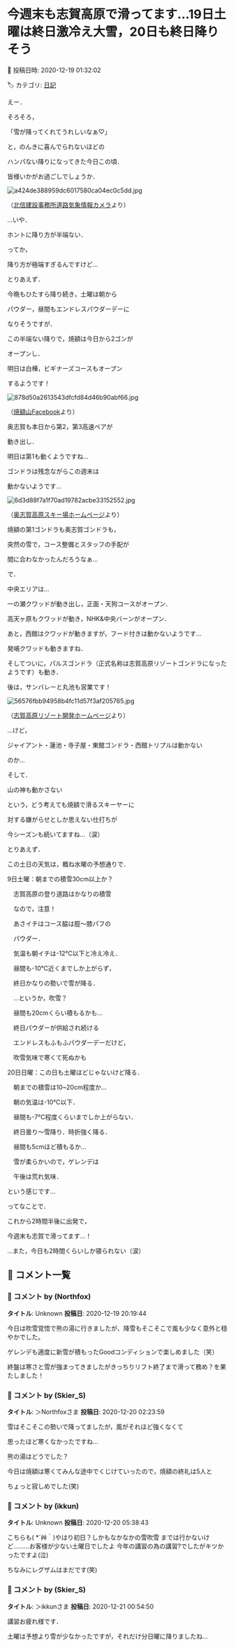 # 今週末も志賀高原で滑ってます…19日土曜は終日激冷え大雪，20日も終日降りそう

📅 投稿日時: 2020-12-19 01:32:02

🏷️ カテゴリ: [日記](cc4b5682fb7b8b144980957a978653fb0.md)

えー．


そろそろ，


「雪が降ってくれてうれしいなぁ♡」


と，のんきに喜んでられないほどの


ハンパない降りになってきた今日この頃．


皆様いかがお過ごしでしょうか．







![a424de388959dc6017580ca04ec0c5dd.jpg](images/a424de388959dc6017580ca04ec0c5dd.jpg)




（[北信建設事務所道路気象情報カメラ](http://hokushin.pref-nagano-roadcamera.jp/)より）





…いや．


ホントに降り方が半端ない．


ってか，


降り方が極端すぎるんですけど…





とりあえず．


今晩もひたすら降り続き，土曜は朝から


パウダー，昼間もエンドレスパウダーデーに


なりそうですが．





この半端ない降りで，焼額は今日から2ゴンが


オープンし．


明日は白樺，ビギナーズコースもオープン


するようです！







![878d50a2613543dfcfd84d46b90abf66.jpg](images/878d50a2613543dfcfd84d46b90abf66.jpg)




（[焼額山Facebook](https://ja-jp.facebook.com/yakebitaiyama/posts/3509055049189816?__tn__=-R)より）





奥志賀も本日から第2，第3高速ペアが


動き出し．


明日は第1も動くようですね…


ゴンドラは残念ながらこの週末は


動かないようです…







![6d3d88f7a1f70ad19782acbe33152552.jpg](images/6d3d88f7a1f70ad19782acbe33152552.jpg)




（[奥志賀高原スキー場ホームページ](http://www.okushiga.jp/ski/20%ef%bc%8d21%e3%82%b7%e3%83%bc%e3%82%ba%e3%83%b3%e5%a5%a5%e5%bf%97%e8%b3%80%e9%ab%98%e5%8e%9f%e3%82%b9%e3%82%ad%e3%83%bc%e5%a0%b4%e3%82%aa%e3%83%bc%e3%83%97%e3%83%b3/)より）





焼額の第1ゴンドラも奥志賀ゴンドラも，


突然の雪で，コース整備とスタッフの手配が


間に合わなかったんだろうなぁ…





で．


中央エリアは…


一の瀬クワッドが動き出し，正面・天狗コースがオープン．


高天ヶ原もクワッドが動き，NHK&中央バーンがオープン．


あと，西館はクワッドが動きますが，フード付きは動かないようです…


発哺クワッドも動きますね．


そしてついに，パルスゴンドラ（正式名称は志賀高原リゾートゴンドラになったようです）も動き．


後は，サンバレーと丸池も営業です！




![56576fbb94958b4fc11d57f3af205765.jpg](images/56576fbb94958b4fc11d57f3af205765.jpg)




（[志賀高原リゾート開発ホームページ](https://shigakogen.co.jp/archives/8857)より）





…けど，


ジャイアント・蓮池・寺子屋・東館ゴンドラ・西館トリプルは動かない


のか…


そして．


山の神も動かさない


という，どう考えても焼額で滑るスキーヤーに


対する嫌がらせとしか思えない仕打ちが


今シーズンも続いてますね…（涙）





とりあえず．


この土日の天気は，概ね水曜の予想通りで．





9日土曜：朝までの積雪30cm以上か？


　志賀高原の登り道路はかなりの積雪


　なので，注意！


　あさイチはコース脇は脛～膝パフの


　パウダー．


　気温も朝イチは-12℃以下と冷え冷え．


　昼間も-10℃近くまでしか上がらず，


　終日かなりの勢いで雪が降る．


　…というか，吹雪？


　昼間も20cmくらい積もるかも…


　終日パウダーが供給され続ける


　エンドレスもふもふパウダーデーだけど，


　吹雪気味で寒くて死ぬかも





20日日曜：この日も土曜ほどじゃないけど降る．


　朝までの積雪は10~20cm程度か…


　朝の気温は-10℃以下．


　昼間も-7℃程度くらいまでしか上がらない．


　終日曇り～雪降り．時折強く降る．


　昼間も5cmほど積もるか…


　雪が柔らかいので，ゲレンデは


　午後は荒れ気味．





という感じです…





ってなことで．


これから2時間半後に出発で，


今週末も志賀で滑ってます…！





…また，今日も2時間くらいしか寝られない（涙）

## 💬 コメント一覧

### 💬 コメント by (Northfox)
**タイトル**: Unknown
**投稿日**: 2020-12-19 20:19:44

今日は吹雪覚悟で熊の湯に行きましたが、降雪もそこそこで風も少なく意外と穏やかでした。

ゲレンデも適度に新雪が積もったGoodコンディションで楽しめました（笑）

終盤は寒さと雪が強まってきましたがきっちりリフト終了まで滑って務め？を果たしました！

### 💬 コメント by (Skier_S)
**タイトル**: ＞Northfoxさま
**投稿日**: 2020-12-20 02:23:59

雪はそこそこの勢いで降ってましたが，風がそれほど強くなくて

思ったほど寒くなかったですね…

熊の湯はどうでした？

今日は焼額は寒くてみんな途中でくじけていったので，焼額の終礼は5人と

ちょっと寂しめでした(笑)

### 💬 コメント by (ikkun)
**タイトル**: Unknown
**投稿日**: 2020-12-20 05:38:43

こちらも( *´艸｀)やはり初日？しかもなかなかの雪吹雪 までは行かないけど………お客様が少ない土曜日でしたよ  今年の講習の為の講習?でしたがキツかったですよ(泣)

ちなみにレグザムはまだです(笑)

### 💬 コメント by (Skier_S)
**タイトル**: ＞ikkunさま
**投稿日**: 2020-12-21 00:54:50

講習お疲れ様です．

土曜は予想より雪が少なかったですが，それだけ分日曜に降りましたね…

